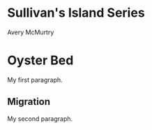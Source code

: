 # Sullivan's Island Series
Avery McMurtry

<!DOCTYPE html>
<html>
<body>

<h1>Oyster Bed</h1>
<p>My first paragraph.</p>

<h2>Migration</h2>
<p>My second paragraph.</p>
  
</body>
</html>
